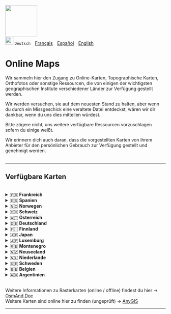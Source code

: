 <img src="https://github.com/osmandapp/OsmAnd-iOS/blob/master/Resources/Icons/ic_custom_map%403x.png" width="100" /><br>
<img src="https://github.com/osmandapp/OsmAnd-iOS/blob/master/Resources/Icons/ic_custom_map_languge%403x.png" width="25" /> `Deutsch`&emsp;[Français](README_FR.md)&emsp;[Español](README_ES.md)&emsp;[English](README.md)

# Online Maps

Wir sammeln hier den Zugang zu Online-Karten, Topographische Karten, Orthofotos oder sonstige Ressourcen, die von einigen der wichtigsten geographischen Institute verschiedener Länder zur Verfügung gestellt werden.

Wir werden versuchen, sie auf dem neuesten Stand zu halten, aber wenn du durch ein Missgeschick eine veraltete Datei entdeckst, wären wir dir dankbar, wenn du uns dies mitteilen würdest.

Bitte zögere nicht, uns weitere verfügbare Ressourcen vorzuschlagen sofern du einige weißt.

Wir erinnern dich auch daran, dass die vorgestellten Karten von ihrem Anbieter für den persönlichen Gebrauch zur Verfügung gestellt und genehmigt werden.<br><br>

---

## Verfügbare Karten
<br>
<details>
<summary>🇫🇷 <strong>Frankreich</strong></summary>

* [Carte de base IGN](https://github.com/OsmAnd-Rendering/Online-Maps/raw/main/FR/FR%20IGN%20Cartes%20IGN.sqlitedb?raw=true)
* [Carte topographique IGN](https://github.com/OsmAnd-Rendering/Online-Maps/raw/main/FR/FR%20IGN%20Scan25.sqlitedb?raw=true)
* [Orthophotos IGN](https://github.com/OsmAnd-Rendering/Online-Maps/raw/main/FR/FR%20IGN%20Orthophotos.sqlitedb?raw=true)
* [Pentes IGN](https://github.com/OsmAnd-Rendering/Online-Maps/raw/main/FR/FR%20IGN%20Pentes.sqlitedb?raw=true)
* [Cartes aéronautiques IGN](https://github.com/OsmAnd-Rendering/Online-Maps/raw/main/FR/FR%20IGN%20Scan%20OACI.sqlitedb?raw=true)
* [Carte Littorale IGN](https://github.com/OsmAnd-Rendering/Online-Maps/raw/main/FR/FR%20IGN%20Carte%20Littorale.sqlitedb?raw=true)

</details>

<details><summary>🇪🇸 <strong>Spanien</strong></summary>

* [IGN mapa base](https://github.com/OsmAnd-Rendering/Online-Maps/raw/main/ES/ES%20IGN%20BASE.sqlitedb?raw=true)
* [IGN mapa topo](https://github.com/OsmAnd-Rendering/Online-Maps/raw/main/ES/ES%20IGN%20TOPO.sqlitedb?raw=true)
* [IGN Ortofotos](https://github.com/OsmAnd-Rendering/Online-Maps/raw/main/ES/ES%20IGN%20PNOA.sqlitedb?raw=true)

<details><summary> Katalonien</summary>

* [ICGC Mapa Topo](https://github.com/OsmAnd-Rendering/Online-Maps/raw/main/ES/CAT/CAT%20TOPO.sqlitedb?raw=true)
* [ICGC Mapa Topo Gris](https://github.com/OsmAnd-Rendering/Online-Maps/raw/main/ES/CAT/CAT%20TOPO%20GRIS.sqlitedb?raw=true)
* [ICGC Ortofotos](https://github.com/OsmAnd-Rendering/Online-Maps/raw/main/ES/CAT/CAT%20ORTO.sqlitedb?raw=true)
* [ICGC Ortofotos Gris](https://github.com/OsmAnd-Rendering/Online-Maps/raw/main/ES/CAT/CAT%20ORTO%20GRIS.sqlitedb?raw=true)
</details>

<details><summary> Valencianische Gemeinschaft</summary>

* [ICV Mapa Topo](https://github.com/OsmAnd-Rendering/Online-Maps/raw/main/ES/CV/ICV%20TOPO.sqlitedb?raw=true)
* [ICV Ortofotos](https://github.com/OsmAnd-Rendering/Online-Maps/raw/main/ES/CV/ICV%20ORTOFOTOS%20MA.sqlitedb?raw=true)
</details>
</details>

<details>
<summary>🇳🇴 <strong>Norwegen</strong></summary>

* [Finn Kart Norge](https://github.com/OsmAnd-Rendering/Online-Maps/raw/main/NO/Finn%20Kart%20Norge.sqlitedb?raw=true)
* [UtNo Topokart](https://github.com/OsmAnd-Rendering/Online-Maps/raw/main/NO/UtNo%20Topokart.sqlitedb?raw=true)
</details>

<details>
<summary>🇨🇭 <strong>Schweiz</strong></summary>

* [Swiss swisstopo Slopes](https://github.com/OsmAnd-Rendering/Online-Maps/raw/main/CH/Swiss%20Slopes.sqlitedb?raw=true)
* [Swiss swisstopo Topo](https://github.com/OsmAnd-Rendering/Online-Maps/raw/main/CH/Swiss%20Topo.sqlitedb?raw=true)
* [Swiss swisstopo Slope Overlay](https://github.com/OsmAnd-Rendering/Online-Maps/raw/main/CH/Swiss%20swisstopo%20Slope%20Overlay.sqlitedb?raw=true)
* [Swiss swisstopo Trails Overlay](https://github.com/OsmAnd-Rendering/Online-Maps/raw/main/CH/Swiss%20swisstopo%20Trails%20Overlay.sqlitedb?raw=true)
</details>

<details>
<summary>🇦🇹 <strong>Österreich</strong></summary>

* [Austria terrain](https://github.com/OsmAnd-Rendering/Online-Maps/raw/main/AT/Austria%20Gelaende.sqlitedb?raw=true)
* [Austria Geoland](https://github.com/OsmAnd-Rendering/Online-Maps/raw/main/AT/Austria%20Geoland.sqlitedb?raw=true)
* [Austria Gray](https://github.com/OsmAnd-Rendering/Online-Maps/raw/main/AT/Austria%20Grau.sqlitedb?raw=true)
* [Austria HiDPI](https://github.com/OsmAnd-Rendering/Online-Maps/raw/main/AT/Austria%20HiDPI.sqlitedb?raw=true)
* [Austria surface](https://github.com/OsmAnd-Rendering/Online-Maps/raw/main/AT/Austria%20Oberflaeche.sqlitedb?raw=true)
* [Austria Orthofoto](https://github.com/OsmAnd-Rendering/Online-Maps/raw/main/AT/Austria%20Orthofoto.sqlitedb?raw=true)
* [Austria Overlay](https://github.com/OsmAnd-Rendering/Online-Maps/raw/main/AT/Austria%20Overlay.sqlitedb?raw=true)
* [Austria BEV ÖK50](https://github.com/OsmAnd-Rendering/Online-Maps/raw/main/AT/Austria%20BEV%20OEK%2050.sqlitedb?raw=true)
</details>

<details>
<summary>🇩🇪 <strong>Deutschland</strong></summary>

* [Germany basemap.de](https://github.com/OsmAnd-Rendering/Online-Maps/raw/main/DE/Germany%20basemap.de.sqlitedb?raw=true)
</details>

<details>
<summary>🇫🇮 <strong>Finnland</strong></summary>

* [Finland Kapsi Peruskartta](https://github.com/OsmAnd-Rendering/Online-Maps/raw/main/FI/Finland%20Kapsi%20Peruskartta.sqlitedb?raw=true)
</details>

<details>
<summary>🇯🇵 <strong>Japan</strong></summary>

* [Japan GSI Basemap](https://github.com/OsmAnd-Rendering/Online-Maps/raw/main/JP/Japan%20GSI%20Basemap.sqlitedbb?raw=true)
* [Japan GSI Orthophoto](https://github.com/OsmAnd-Rendering/Online-Maps/raw/main/JP/Japan%20GSI%20Orthophoto.sqlitedb?raw=true)
</details>

<details>
<summary>🇯🇵 <strong>Luxemburg</strong></summary>

* [Luxembourg - Topo 5k](https://github.com/OsmAnd-Rendering/Online-Maps/raw/main/LU/Luxembourg%20-%20Topo%205k.sqlitedb?raw=true)
</details>

<details>
<summary>🇲🇪 <strong>Montenegro</strong></summary>

* [Montenegro Topomap](https://github.com/OsmAnd-Rendering/Online-Maps/raw/main/ME/Montenegro%20Topomap.sqlitedb?raw=true)
</details>

<details>
<summary>🇳🇿 <strong>Neuseeland</strong></summary>

* [New Zealand Topographic Map](https://github.com/OsmAnd-Rendering/Online-Maps/raw/main/NZ/New%20Zealand%20Topographic%20Map.sqlitedb?raw=true)
</details>

<details>
<summary>🇳🇱 <strong>Niederlande</strong></summary>

* [NL Maps Kadaster](https://github.com/OsmAnd-Rendering/Online-Maps/raw/main/NL/NL%20Maps%20Kadaster.sqlitedb?raw=true)
</details>

<details>
<summary>🇸🇪 <strong>Schweden</strong></summary>

* [Sweden Lantmäteriet Orthophoto](https://github.com/OsmAnd-Rendering/Online-Maps/raw/main/SE/Sweden%20Lantm%C3%A4teriet%20Orthophoto.sqlitedb?raw=true)
</details>

<details>
<summary>🇧🇪 <strong>Belgien</strong></summary>

* [NGI Default Map](https://github.com/OsmAnd-Rendering/Online-Maps/raw/main/BE/NGI%20Map.sqlitedb?raw=true)
* [NGI Orthophotos](https://github.com/OsmAnd-Rendering/Online-Maps/raw/main/BE/NGI%20Orthophotos.sqlitedb?raw=true)
</details>

<details>
<summary>🇦🇷 <strong>Argentinien</strong></summary>

* [Argenmap](https://github.com/OsmAnd-Rendering/Online-Maps/raw/main/ARG/Argenmap.sqlitedb?raw=true)
* [Argenmap (topográfico)](https://github.com/OsmAnd-Rendering/Online-Maps/raw/main/ARG/Argenmap%20(topogr%C3%A1fico).sqlitedb?raw=true)
* [Argenmap (oscuro)](https://github.com/OsmAnd-Rendering/Online-Maps/raw/main/ARG/Argenmap%20(oscuro).sqlitedb?raw=true)
* [Argenmap (híbrido)](https://github.com/OsmAnd-Rendering/Online-Maps/raw/main/ARG/Argenmap%20(h%C3%ADbrido).sqlitedb?raw=true)
* [Argenmap (gris)](https://github.com/OsmAnd-Rendering/Online-Maps/raw/main/ARG/Argenmap%20(gris).sqlitedb?raw=true)
</details>

<br>


Weitere Informationen zu Rasterkarten (online / offline) findest du hier → [OsmAnd Doc](https://osmand.net/docs/user/map/raster-maps)<br>
Weitere Karten sind online hier zu finden (ungeprüft) → [AnyGIS](https://anygis.ru/Web/Html/Osmand_en)

---
